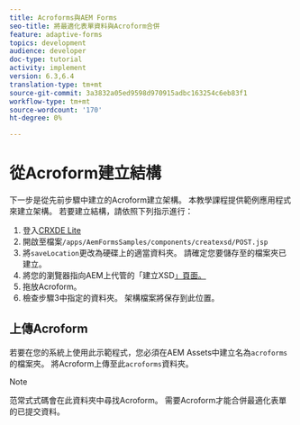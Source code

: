 ```yaml
---
title: Acroforms與AEM Forms
seo-title: 將最適化表單資料與Acroform合併
feature: adaptive-forms
topics: development
audience: developer
doc-type: tutorial
activity: implement
version: 6.3,6.4
translation-type: tm+mt
source-git-commit: 3a3832a05ed9598d970915adbc163254c6eb83f1
workflow-type: tm+mt
source-wordcount: '170'
ht-degree: 0%

---
```



# 從Acroform建立結構

下一步是從先前步驟中建立的Acroform建立架構。 本教學課程提供範例應用程式來建立架構。 若要建立結構，請依照下列指示進行：

1. 登入[CRXDE Lite](http://localhost:4502/crx/de)
2. 開啟至檔案`/apps/AemFormsSamples/components/createxsd/POST.jsp`
3. 將`saveLocation`更改為硬碟上的適當資料夾。 請確定您要儲存至的檔案夾已建立。
4. 將您的瀏覽器指向AEM上代管的「建立XSD[」頁面。](http://localhost:4502/content/DocumentServices/CreateXsd.html)
5. 拖放Acroform。
6. 檢查步驟3中指定的資料夾。 架構檔案將保存到此位置。

## 上傳Acroform

若要在您的系統上使用此示範程式，您必須在AEM Assets中建立名為`acroforms`的檔案夾。 將Acroform上傳至此`acroforms`資料夾。

>[!NOTE]
>
>范常式式碼會在此資料夾中尋找Acroform。 需要Acroform才能合併最適化表單的已提交資料。
